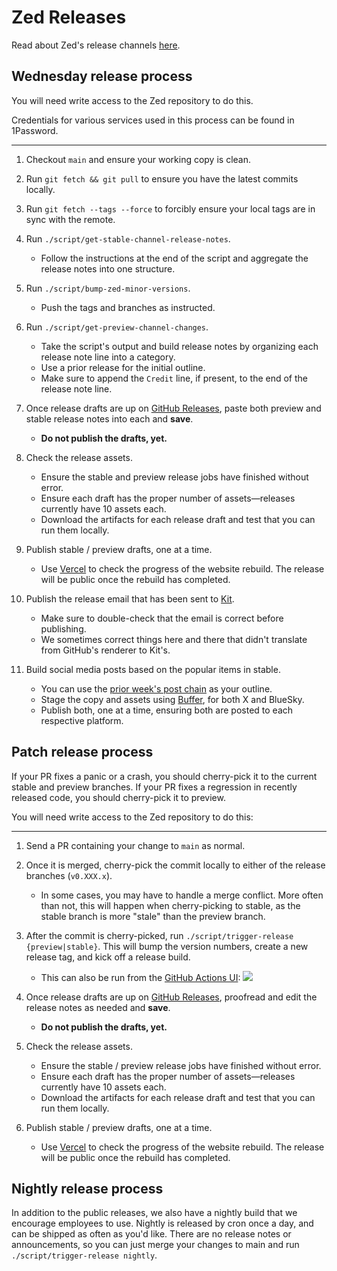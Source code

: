 # Zed Releases

Read about Zed's release channels [here](https://zed.dev/faq#what-are-the-release-channels).

## Wednesday release process

You will need write access to the Zed repository to do this.

Credentials for various services used in this process can be found in 1Password.

---

1. Checkout `main` and ensure your working copy is clean.

1. Run `git fetch && git pull` to ensure you have the latest commits locally.

1. Run `git fetch --tags --force` to forcibly ensure your local tags are in sync with the remote.

1. Run `./script/get-stable-channel-release-notes`.

   - Follow the instructions at the end of the script and aggregate the release notes into one structure.

1. Run `./script/bump-zed-minor-versions`.

   - Push the tags and branches as instructed.

1. Run `./script/get-preview-channel-changes`.

   - Take the script's output and build release notes by organizing each release note line into a category.
   - Use a prior release for the initial outline.
   - Make sure to append the `Credit` line, if present, to the end of the release note line.

1. Once release drafts are up on [GitHub Releases](https://github.com/zed-industries/zed/releases), paste both preview and stable release notes into each and **save**.

   - **Do not publish the drafts, yet.**

1. Check the release assets.

   - Ensure the stable and preview release jobs have finished without error.
   - Ensure each draft has the proper number of assets—releases currently have 10 assets each.
   - Download the artifacts for each release draft and test that you can run them locally.

1. Publish stable / preview drafts, one at a time.

   - Use [Vercel](https://vercel.com/zed-industries/zed-dev) to check the progress of the website rebuild.
     The release will be public once the rebuild has completed.

1. Publish the release email that has been sent to [Kit](https://kit.com).

   - Make sure to double-check that the email is correct before publishing.
   - We sometimes correct things here and there that didn't translate from GitHub's renderer to Kit's.

1. Build social media posts based on the popular items in stable.

   - You can use the [prior week's post chain](https://zed.dev/channel/tweets-23331) as your outline.
   - Stage the copy and assets using [Buffer](https://buffer.com), for both X and BlueSky.
   - Publish both, one at a time, ensuring both are posted to each respective platform.

## Patch release process

If your PR fixes a panic or a crash, you should cherry-pick it to the current stable and preview branches.
If your PR fixes a regression in recently released code, you should cherry-pick it to preview.

You will need write access to the Zed repository to do this:

---

1. Send a PR containing your change to `main` as normal.

1. Once it is merged, cherry-pick the commit locally to either of the release branches (`v0.XXX.x`).

   - In some cases, you may have to handle a merge conflict.
     More often than not, this will happen when cherry-picking to stable, as the stable branch is more "stale" than the preview branch.

1. After the commit is cherry-picked, run `./script/trigger-release {preview|stable}`.
   This will bump the version numbers, create a new release tag, and kick off a release build.

   - This can also be run from the [GitHub Actions UI](https://github.com/zed-industries/zed/actions/workflows/bump_patch_version.yml):
     ![](https://github.com/zed-industries/zed/assets/1486634/9e31ae95-09e1-4c7f-9591-944f4f5b63ea)

1. Once release drafts are up on [GitHub Releases](https://github.com/zed-industries/zed/releases), proofread and edit the release notes as needed and **save**.

   - **Do not publish the drafts, yet.**

1. Check the release assets.

   - Ensure the stable / preview release jobs have finished without error.
   - Ensure each draft has the proper number of assets—releases currently have 10 assets each.
   - Download the artifacts for each release draft and test that you can run them locally.

1. Publish stable / preview drafts, one at a time.

   - Use [Vercel](https://vercel.com/zed-industries/zed-dev) to check the progress of the website rebuild.
     The release will be public once the rebuild has completed.

## Nightly release process

In addition to the public releases, we also have a nightly build that we encourage employees to use.
Nightly is released by cron once a day, and can be shipped as often as you'd like.
There are no release notes or announcements, so you can just merge your changes to main and run `./script/trigger-release nightly`.
